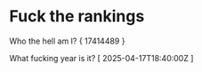 # Fuck the rankings

Who the hell am I?
{ 17414489 }

What fucking year is it?
[ 2025-04-17T18:40:00Z ]
